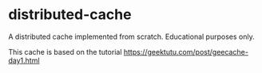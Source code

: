 # distributed-cache
A distributed cache implemented from scratch. Educational purposes only.

This cache is based on the tutorial https://geektutu.com/post/geecache-day1.html

